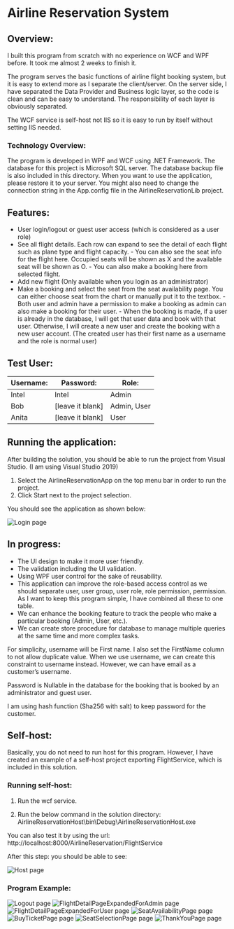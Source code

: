 # Airline Reservation System

## Overview:

I built this program from scratch with no experience on WCF and WPF before. It took me almost 2 weeks to finish it.

The program serves the basic functions of airline flight booking system, but it is easy to extend more as I separate the client/server. On the server side, I have separated the Data Provider and Business logic layer, so the code is clean and can be easy to understand. The responsibility of each layer is obviously separated.

The WCF service is self-host not IIS so it is easy to run by itself without setting IIS needed. 

### Technology Overview:

The program is developed in WPF and WCF using .NET Framework. The database for this project is Microsoft SQL server. The database backup file is also included in this directory. When you want to use the application, please restore it to your server. You might also need to change the connection string in the App.config file in the AirlineReservationLib project.

## Features:

-    User login/logout or guest user access (which is considered as a user role)
-    See all flight details. Each row can expand to see the detail of each flight such as plane type and flight capacity. 
    -    You can also see the seat info for the flight here. Occupied seats will be shown as X and the available seat will be shown as O.
    -    You can also make a booking here from selected flight.
-    Add new flight (Only available when you login as an administrator)
-    Make a booking and select the seat from the seat availability page. You can either choose seat from the chart or manually put it to the textbox.
    -    Both user and admin have a permission to make a booking as admin can also make a booking for their user.
    -    When the booking is made, if a user is already in the database, I will get that user data and book with that user. Otherwise, I will create a new user and create the booking with a new user account. (The created user has their first name as a username and the role is normal user)

## Test User:

**Username:** | **Password:** | **Role:**
------------ | ------------- | ------------
Intel           | Intel      | Admin
Bob         |[leave it blank]|Admin, User
Anita       |[leave it blank]|User


## Running the application:

After building the solution, you should be able to run the project from Visual Studio. (I am using Visual Studio 2019)
1. Select the AirlineReservationApp on the top menu bar in order to run the project.
2. Click Start next to the project selection.

You should see the application as shown below:
 
![Login page](/ApplicationImages/LoginPage.PNG)

## In progress:

-    The UI design to make it more user friendly.
-    The validation including the UI validation.
-    Using WPF user control for the sake of reusability.
-    This application can improve the role-based access control as we should separate user, user group, user role, role permission, permission. As I want to keep this program simple, I have combined all these to one table.
-    We can enhance the booking feature to track the people who make a particular booking (Admin, User, etc.).
-    We can create store procedure for database to manage multiple queries at the same time and more complex tasks.

For simplicity, username will be First name. I also set the FirstName column to not allow duplicate value. When we use username, we can create this constraint to username instead. However, we can have email as a customer’s username.

Password is Nullable in the database for the booking that is booked by an administrator and guest user.

I am using hash function (Sha256 with salt) to keep password for the customer.

## Self-host:

Basically, you do not need to run host for this program. However, I have created an example of a self-host project exporting FlightService, which is included in this solution.

### Running self-host:

1. Run the wcf service.

2. Run the below command in the solution directory:
AirlineReservationHost\bin\Debug\AirlineReservationHost.exe

You can also test it by using the url:
http://localhost:8000/AirlineReservation/FlightService

After this step: you should be able to see:
 
 ![Host page](/ApplicationImages/HostPage.PNG)


### Program Example:
 ![Logout page](/ApplicationImages/LogoutPage.PNG)
 ![FlightDetailPageExpandedForAdmin page](/ApplicationImages/FlightDetailPageExpandedForAdmin.PNG)
 ![FlightDetailPageExpandedForUser page](/ApplicationImages/FlightDetailPageExpandedForUser.PNG)
 ![SeatAvailabilityPage page](/ApplicationImages/SeatAvailabilityPage.PNG)
 ![BuyTicketPage page](/ApplicationImages/BuyTicketPage.PNG)
 ![SeatSelectionPage page](/ApplicationImages/SeatSelectionPage.PNG)
 ![ThankYouPage page](/ApplicationImages/ThankYouPage.PNG)
